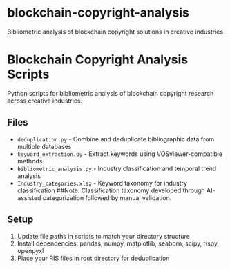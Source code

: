 # blockchain-copyright-analysis
Bibliometric analysis of blockchain copyright solutions in creative industries

# Blockchain Copyright Analysis Scripts

Python scripts for bibliometric analysis of blockchain copyright research across creative industries.

## Files
- `deduplication.py` - Combine and deduplicate bibliographic data from multiple databases
- `keyword_extraction.py` - Extract keywords using VOSviewer-compatible methods  
- `bibliometric_analysis.py` - Industry classification and temporal trend analysis
- `Industry_categories.xlsx` - Keyword taxonomy for industry classification
##Note: Classification taxonomy developed through AI-assisted categorization followed by manual validation.

## Setup
1. Update file paths in scripts to match your directory structure
2. Install dependencies: pandas, numpy, matplotlib, seaborn, scipy, rispy, openpyxl
3. Place your RIS files in root directory for deduplication
